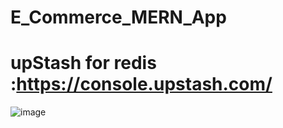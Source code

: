 # E_Commerce_MERN_App

# upStash for redis :https://console.upstash.com/

![image](./redis_token.png)
